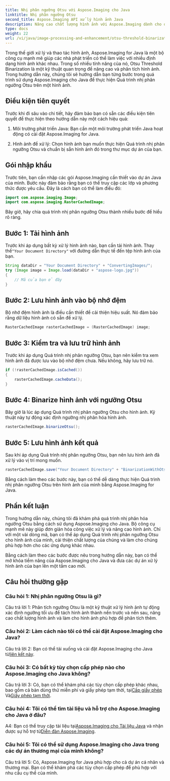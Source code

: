 ```yaml
---
title: Nhị phân ngưỡng Otsu với Aspose.Imaging cho Java
linktitle: Nhị phân ngưỡng Otsu
second_title: Aspose.Imaging API xử lý hình ảnh Java
description: Nâng cao chất lượng hình ảnh với Aspose.Imaging dành cho quá trình nhị phân ngưỡng Otsu của Java. Hãy làm theo hướng dẫn từng bước của chúng tôi để xử lý hình ảnh một cách xuất sắc.
type: docs
weight: 22
url: /vi/java/image-processing-and-enhancement/otsu-threshold-binarization/
---
```

Trong thế giới xử lý và thao tác hình ảnh, Aspose.Imaging for Java là một bộ công cụ mạnh mẽ giúp các nhà phát triển có thể làm việc với nhiều định dạng hình ảnh khác nhau. Trong số nhiều tính năng của nó, Otsu Threshold Binarization là một kỹ thuật quan trọng để nâng cao và phân tích hình ảnh. Trong hướng dẫn này, chúng tôi sẽ hướng dẫn bạn từng bước trong quá trình sử dụng Aspose.Imaging cho Java để thực hiện Quá trình nhị phân ngưỡng Otsu trên một hình ảnh.

## Điều kiện tiên quyết

Trước khi đi sâu vào chi tiết, hãy đảm bảo bạn có sẵn các điều kiện tiên quyết để thực hiện theo hướng dẫn này một cách hiệu quả:

1. Môi trường phát triển Java: Bạn cần một môi trường phát triển Java hoạt động có cài đặt Aspose.Imaging for Java.

2. Hình ảnh để xử lý: Chọn hình ảnh bạn muốn thực hiện Quá trình nhị phân ngưỡng Otsu và chuẩn bị sẵn hình ảnh đó trong thư mục dự án của bạn.

## Gói nhập khẩu

Trước tiên, bạn cần nhập các gói Aspose.Imaging cần thiết vào dự án Java của mình. Bước này đảm bảo rằng bạn có thể truy cập các lớp và phương thức được yêu cầu. Đây là cách bạn có thể làm điều đó:

```java
import com.aspose.imaging.Image;
import com.aspose.imaging.RasterCachedImage;
```

Bây giờ, hãy chia quá trình nhị phân ngưỡng Otsu thành nhiều bước để hiểu rõ ràng.

## Bước 1: Tải hình ảnh


 Trước khi áp dụng bất kỳ xử lý hình ảnh nào, bạn cần tải hình ảnh. Thay thế`"Your Document Directory"` với đường dẫn thực tế đến tệp hình ảnh của bạn. 

```java
String dataDir = "Your Document Directory" + "ConvertingImages/";
try (Image image = Image.load(dataDir + "aspose-logo.jpg"))
{
    // Mã của bạn ở đây
}
```

## Bước 2: Lưu hình ảnh vào bộ nhớ đệm

Bộ nhớ đệm hình ảnh là điều cần thiết để cải thiện hiệu suất. Nó đảm bảo rằng dữ liệu hình ảnh có sẵn để xử lý.

```java
RasterCachedImage rasterCachedImage = (RasterCachedImage) image;
```

## Bước 3: Kiểm tra và lưu trữ hình ảnh

Trước khi áp dụng Quá trình nhị phân ngưỡng Otsu, bạn nên kiểm tra xem hình ảnh đã được lưu vào bộ nhớ đệm chưa. Nếu không, hãy lưu trữ nó.

```java
if (!rasterCachedImage.isCached())
{
    rasterCachedImage.cacheData();
}
```

## Bước 4: Binarize hình ảnh với ngưỡng Otsu

Bây giờ là lúc áp dụng Quá trình nhị phân ngưỡng Otsu cho hình ảnh. Kỹ thuật này tự động xác định ngưỡng nhị phân hóa hình ảnh.

```java
rasterCachedImage.binarizeOtsu();
```

## Bước 5: Lưu hình ảnh kết quả

Sau khi áp dụng Quá trình nhị phân ngưỡng Otsu, bạn nên lưu hình ảnh đã xử lý vào vị trí mong muốn.

```java
rasterCachedImage.save("Your Document Directory" + "BinarizationWithOtsuThreshold_out.jpg");
```

Bằng cách làm theo các bước này, bạn có thể dễ dàng thực hiện Quá trình nhị phân ngưỡng Otsu trên hình ảnh của mình bằng Aspose.Imaging for Java.

## Phần kết luận

Trong hướng dẫn này, chúng tôi đã khám phá quá trình nhị phân hóa ngưỡng Otsu bằng cách sử dụng Aspose.Imaging cho Java. Bộ công cụ mạnh mẽ này giúp đơn giản hóa công việc xử lý và nâng cao hình ảnh. Chỉ với một vài dòng mã, bạn có thể áp dụng Quá trình nhị phân ngưỡng Otsu cho hình ảnh của mình, cải thiện chất lượng của chúng và làm cho chúng phù hợp hơn cho các ứng dụng khác nhau.

Bằng cách làm theo các bước được nêu trong hướng dẫn này, bạn có thể mở khóa tiềm năng của Aspose.Imaging cho Java và đưa các dự án xử lý hình ảnh của bạn lên một tầm cao mới.

## Câu hỏi thường gặp

### Câu hỏi 1: Nhị phân ngưỡng Otsu là gì?

Câu trả lời 1: Phân tích ngưỡng Otsu là một kỹ thuật xử lý hình ảnh tự động xác định ngưỡng tối ưu để tách hình ảnh thành nền trước và nền sau, nâng cao chất lượng hình ảnh và làm cho hình ảnh phù hợp để phân tích thêm.

### Câu hỏi 2: Làm cách nào tôi có thể cài đặt Aspose.Imaging cho Java?

 Câu trả lời 2: Bạn có thể tải xuống và cài đặt Aspose.Imaging cho Java từ[liên kết này](https://releases.aspose.com/imaging/java/).

### Câu hỏi 3: Có bất kỳ tùy chọn cấp phép nào cho Aspose.Imaging cho Java không?

 Câu trả lời 3: Có, bạn có thể khám phá các tùy chọn cấp phép khác nhau, bao gồm cả bản dùng thử miễn phí và giấy phép tạm thời, tại[Cấp giấy phép](https://purchase.aspose.com/buy) Và[Giấy phép tạm thời](https://purchase.aspose.com/temporary-license/).

### Câu hỏi 4: Tôi có thể tìm tài liệu và hỗ trợ cho Aspose.Imaging cho Java ở đâu?

 A4: Bạn có thể truy cập tài liệu tại[Aspose.Imaging cho Tài liệu Java](https://reference.aspose.com/imaging/java/) và nhận được sự hỗ trợ từ[Diễn đàn Aspose.Imaging](https://forum.aspose.com/).

### Câu hỏi 5: Tôi có thể sử dụng Aspose.Imaging cho Java trong các dự án thương mại của mình không?

Câu trả lời 5: Có, Aspose.Imaging for Java phù hợp cho cả dự án cá nhân và thương mại. Bạn có thể khám phá các tùy chọn cấp phép để phù hợp với nhu cầu cụ thể của mình.